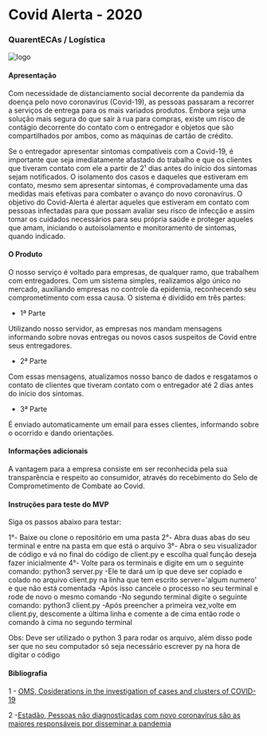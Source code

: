 # Covid Alerta - 2020
### QuarentECAs / Logística

![logo](https://i.ibb.co/QNWdW5d/logo-sem-bolaa.png)

#### Apresentação 

Com  necessidade de distanciamento social decorrente da pandemia da doença pelo novo coronavirus (Covid-19), as pessoas passaram a recorrer a serviços de entrega para os mais variados produtos. Embora seja uma solução mais segura do que sair à rua para compras, existe um risco de contágio decorrente do contato com o entregador e objetos que são compartilhados por ambos, como as máquinas de cartão de crédito.

Se o entregador apresentar sintomas compatíveis com a Covid-19, é importante que seja imediatamente afastado do trabalho e que os clientes que tiveram contato com ele a partir de 2¹ dias antes do início dos sintomas sejam notificados.
O isolamento dos casos e daqueles que estiveram em contato, mesmo sem apresentar sintomas, é comprovadamente uma das medidas mais efetivas para combater o avanço do novo coronavírus.
O objetivo do Covid-Alerta é alertar aqueles que estiveram em contato com pessoas infectadas para que possam avaliar seu risco de infecção e assim tomar os cuidados necessários para seu própria saúde e proteger aqueles que amam, iniciando o autoisolamento e monitoramento de sintomas, quando indicado.



#### O Produto

O nosso serviço é voltado para empresas, de qualquer ramo, que trabalhem com entregadores. Com um sistema simples, realizamos algo único no mercado, auxiliando empresas no controle da epidemia, reconhecendo seu comprometimento com essa causa.  O sistema é dividido em três partes:

- 1ª Parte

Utilizando nosso servidor, as empresas nos mandam mensagens informando sobre novas entregas ou novos casos suspeitos de Covid entre seus entregadores.

- 2ª Parte

Com essas mensagens, atualizamos nosso banco de dados e resgatamos o contato de clientes que tiveram contato com o entregador até 2 dias antes do início dos sintomas. 

- 3ª Parte 

É enviado automaticamente um email para esses clientes, informando sobre o ocorrido e dando orientações.


#### Informações adicionais 



A vantagem para a empresa consiste em ser reconhecida pela sua transparência e respeito ao consumidor, através do recebimento do Selo de Comprometimento de Combate ao Covid.




#### Instruções para teste do MVP

Siga os passos abaixo para testar:

1°- Baixe ou clone o repositório em uma pasta
2°- Abra duas abas do seu terminal e entre na pasta em que está o arquivo
3°- Abra o seu visualizador de código e vá no final do código de client.py e escolha qual função deseja fazer inicialmente
4°- Volte para os terminais e digite em um o seguinte comando:
    python3 server.py
    -Ele te dará um ip que deve ser copiado e colado no arquivo client.py na linha que tem escrito server='algum numero' e que não está comentada
    -Após isso cancele o processo no seu terminal e rode de novo o mesmo comando
    -No segundo terminal digite o seguinte comando:
        python3 client.py
    -Após preencher a primeira vez,volte em client.py, descomente a última linha e comente a de cima então rode o comando à cima no segundo terminal
 
 Obs: Deve ser utilizado o python 3 para rodar os arquivo, além disso pode ser que no seu computador só seja necessário escrever py na hora de digitar o código



#### Bibliografia

1 - [OMS, Cosiderations in the investigation of cases and clusters of COVID-19](https://apps.who.int/iris/bitstream/handle/10665/331668/WHO-2019-nCoV-cases_clusters_investigation-2020.2-eng.pdf?sequence=1&isAllowed=y)
 

2 -[Estadão, Pessoas não diagnosticadas com novo coronavírus são as maiores responsáveis por disseminar a pandemia](https://saude.estadao.com.br/noticias/geral,pessoas-nao-diagnosticadas-com-novo-coronavirus-sao-as-maiores-responsaveis-por-disseminar-epidemia,70003235348)
